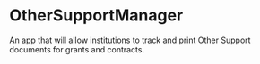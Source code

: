 OtherSupportManager
===================

An app that will allow institutions to track and print Other Support documents for grants and contracts.